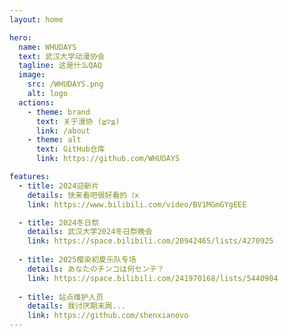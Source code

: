 ```yaml
---
layout: home

hero:
  name: WHUDAYS
  text: 武汉大学动漫协会
  tagline: 这是什么QAQ
  image:
    src: /WHUDAYS.png
    alt: logo
  actions:
    - theme: brand
      text: 关于漫协 (⁠≧⁠▽⁠≦⁠)
      link: /about
    - theme: alt
      text: GitHub仓库
      link: https://github.com/WHUDAYS

features:
  - title: 2024迎新片
    details: 快来看吧很好看的（x
    link: https://www.bilibili.com/video/BV1MGmGYgEEE

  - title: 2024冬日祭
    details: 武汉大学2024冬日祭晚会
    link: https://space.bilibili.com/20942465/lists/4270925
  
  - title: 2025樱染初夏乐队专场
    details: あなたのチンコは何センチ？
    link: https://space.bilibili.com/241970168/lists/5440904
  
  - title: 站点维护人员
    details: 我讨厌期末周...
    link: https://github.com/shenxianovo
---
```


<style>
:root {
  --vp-home-hero-name-color: transparent;
  --vp-home-hero-name-background: -webkit-linear-gradient(120deg,rgb(215, 86, 81) 0%, rgb(254, 52, 76) 100%);

  --vp-home-hero-image-background-image: linear-gradient(-45deg,rgb(254, 52, 76) 50%, #47caff 50%);
  --vp-home-hero-image-filter: blur(44px);
}

@media (min-width: 640px) {
  :root {
    --vp-home-hero-image-filter: blur(56px);
  }
}

@media (min-width: 960px) {
  :root {
    --vp-home-hero-image-filter: blur(68px);
  }
}
</style>